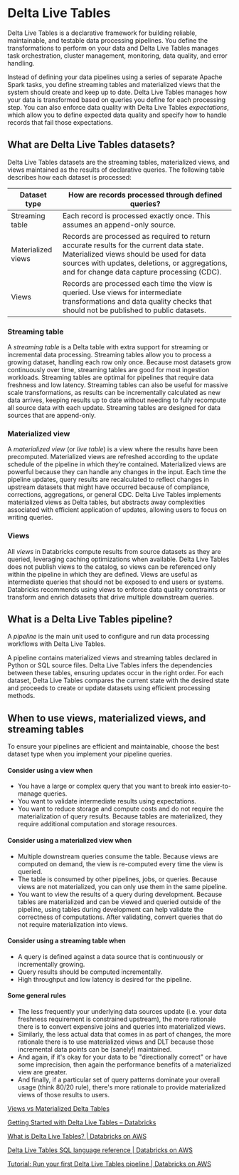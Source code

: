 # Delta Live Tables

Delta Live Tables is a declarative framework for building reliable, maintainable, and testable data processing pipelines. You define the transformations to perform on your data and Delta Live Tables manages task orchestration, cluster management, monitoring, data quality, and error handling.

Instead of defining your data pipelines using a series of separate Apache Spark tasks, you define streaming tables and materialized views that the system should create and keep up to date. Delta Live Tables manages how your data is transformed based on queries you define for each processing step. You can also enforce data quality with Delta Live Tables _expectations_, which allow you to define expected data quality and specify how to handle records that fail those expectations.

## What are Delta Live Tables datasets?

Delta Live Tables datasets are the streaming tables, materialized views, and views maintained as the results of declarative queries. The following table describes how each dataset is processed:

| Dataset type | How are records processed through defined queries? |
|---|---|
| Streaming table | Each record is processed exactly once. This assumes an append-only source. |
| Materialized views | Records are processed as required to return accurate results for the current data state. Materialized views should be used for data sources with updates, deletions, or aggregations, and for change data capture processing (CDC). |
| Views | Records are processed each time the view is queried. Use views for intermediate transformations and data quality checks that should not be published to public datasets. |

### Streaming table

A _streaming table_ is a Delta table with extra support for streaming or incremental data processing. Streaming tables allow you to process a growing dataset, handling each row only once. Because most datasets grow continuously over time, streaming tables are good for most ingestion workloads. Streaming tables are optimal for pipelines that require data freshness and low latency. Streaming tables can also be useful for massive scale transformations, as results can be incrementally calculated as new data arrives, keeping results up to date without needing to fully recompute all source data with each update. Streaming tables are designed for data sources that are append-only.

### Materialized view

A _materialized view_ (or _live table_) is a view where the results have been precomputed. Materialized views are refreshed according to the update schedule of the pipeline in which they’re contained. Materialized views are powerful because they can handle any changes in the input. Each time the pipeline updates, query results are recalculated to reflect changes in upstream datasets that might have occurred because of compliance, corrections, aggregations, or general CDC. Delta Live Tables implements materialized views as Delta tables, but abstracts away complexities associated with efficient application of updates, allowing users to focus on writing queries.

### Views

All _views_ in Databricks compute results from source datasets as they are queried, leveraging caching optimizations when available. Delta Live Tables does not publish views to the catalog, so views can be referenced only within the pipeline in which they are defined. Views are useful as intermediate queries that should not be exposed to end users or systems. Databricks recommends using views to enforce data quality constraints or transform and enrich datasets that drive multiple downstream queries.

## What is a Delta Live Tables pipeline?

A _pipeline_ is the main unit used to configure and run data processing workflows with Delta Live Tables.

A pipeline contains materialized views and streaming tables declared in Python or SQL source files. Delta Live Tables infers the dependencies between these tables, ensuring updates occur in the right order. For each dataset, Delta Live Tables compares the current state with the desired state and proceeds to create or update datasets using efficient processing methods.

## When to use views, materialized views, and streaming tables

To ensure your pipelines are efficient and maintainable, choose the best dataset type when you implement your pipeline queries.

#### Consider using a view when

- You have a large or complex query that you want to break into easier-to-manage queries.
- You want to validate intermediate results using expectations.
- You want to reduce storage and compute costs and do not require the materialization of query results. Because tables are materialized, they require additional computation and storage resources.

#### Consider using a materialized view when

- Multiple downstream queries consume the table. Because views are computed on demand, the view is re-computed every time the view is queried.
- The table is consumed by other pipelines, jobs, or queries. Because views are not materialized, you can only use them in the same pipeline.
- You want to view the results of a query during development. Because tables are materialized and can be viewed and queried outside of the pipeline, using tables during development can help validate the correctness of computations. After validating, convert queries that do not require materialization into views.

#### Consider using a streaming table when

- A query is defined against a data source that is continuously or incrementally growing.
- Query results should be computed incrementally.
- High throughput and low latency is desired for the pipeline.

#### Some general rules

- The less frequently your underlying data sources update (i.e. your data freshness requirement is constrained upstream), the more rationale there is to convert expensive joins and queries into materialized views.
- Similarly, the less actual data that comes in as part of changes, the more rationale there is to use materialized views and DLT because those incremental data points can be (sanely!) maintained.
- And again, if it's okay for your data to be "directionally correct" or have some imprecision, then again the performance benefits of a materialized view are greater.
- And finally, if a particular set of query patterns dominate your overall usage (think 80/20 rule), there's more rationale to provide materialized views of those results to users.

[Views vs Materialized Delta Tables](https://community.databricks.com/s/question/0D53f00001GHVMlCAP/views-vs-materialized-delta-tables)

[Getting Started with Delta Live Tables – Databricks](https://www.databricks.com/discover/pages/getting-started-with-delta-live-tables)

[What is Delta Live Tables? | Databricks on AWS](https://docs.databricks.com/delta-live-tables/index.html)

[Delta Live Tables SQL language reference | Databricks on AWS](https://docs.databricks.com/delta-live-tables/sql-ref.html)

[Tutorial: Run your first Delta Live Tables pipeline | Databricks on AWS](https://docs.databricks.com/delta-live-tables/tutorial-pipelines.html)
[]()
